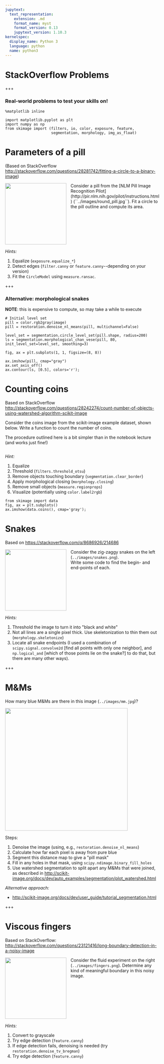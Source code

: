 ```yaml
---
jupytext:
  text_representation:
    extension: .md
    format_name: myst
    format_version: 0.13
    jupytext_version: 1.10.3
kernelspec:
  display_name: Python 3
  language: python
  name: python3
---
```


# StackOverflow Problems

+++

### Real-world problems to test your skills on!

```{code-cell} python
%matplotlib inline
```

```{code-cell} python
import matplotlib.pyplot as plt
import numpy as np
from skimage import (filters, io, color, exposure, feature,
                     segmentation, morphology, img_as_float)
```

# Parameters of a pill

(Based on StackOverflow http://stackoverflow.com/questions/28281742/fitting-a-circle-to-a-binary-image)

<img src="../images/round_pill.jpg" width="200px" style="float: left; padding-right: 1em;"/>
Consider a pill from the [NLM Pill Image Recognition Pilot](http://pir.nlm.nih.gov/pilot/instructions.html) (``../images/round_pill.jpg``).  Fit a circle to the pill outline and compute its area.

<div style="clear: both;"></div>

*Hints:*

1. Equalize (``exposure.equalize_*``)
2. Detect edges (``filter.canny`` or ``feature.canny``--depending on your version)
3. Fit the ``CircleModel`` using ``measure.ransac``.

+++

### Alternative: morphological snakes

**NOTE**: this is expensive to compute, so may take a while to execute

```{code-cell} python
# Initial level set
pill = color.rgb2gray(image)
pill = restoration.denoise_nl_means(pill, multichannel=False)

level_set = segmentation.circle_level_set(pill.shape, radius=200)
ls = segmentation.morphological_chan_vese(pill, 80, init_level_set=level_set, smoothing=3)

fig, ax = plt.subplots(1, 1, figsize=(8, 8))

ax.imshow(pill, cmap="gray")
ax.set_axis_off()
ax.contour(ls, [0.5], colors='r');
```

# Counting coins

Based on StackOverflow http://stackoverflow.com/questions/28242274/count-number-of-objects-using-watershed-algorithm-scikit-image

Consider the coins image from the scikit-image example dataset, shown below.
Write a function to count the number of coins.

The procedure outlined here is a bit simpler than in the notebook lecture (and works just fine!)

<div style="clear: both;"></div>

*Hint:*

1. Equalize
2. Threshold (``filters.threshold_otsu``)
3. Remove objects touching boundary (``segmentation.clear_border``)
4. Apply morphological closing (``morphology.closing``)
5. Remove small objects (``measure.regionprops``)
6. Visualize (potentially using ``color.label2rgb``)

```{code-cell} python
from skimage import data
fig, ax = plt.subplots()
ax.imshow(data.coins(), cmap='gray');
```

# Snakes

Based on https://stackoverflow.com/q/8686926/214686

<img src="../images/snakes.png" width="200px" style="float: left; padding-right: 1em;"/>

Consider the zig-zaggy snakes on the left (``../images/snakes.png``).<br/>Write some code to find the begin- and end-points of each.

<div style="clear: both;"></div>

*Hints:*

1. Threshold the image to turn it into "black and white"
2. Not all lines are a single pixel thick.  Use skeletonization to thin them out (``morphology.skeletonize``)
3. Locate all snake endpoints (I used a combination of ``scipy.signal.convolve2d`` [find all points with only one neighbor], and ``np.logical_and`` [which of those points lie on the snake?] to do that, but there are many other ways).

+++

# M&Ms

How many blue M&Ms are there in this image (`../images/mm.jpg`)?

<img src="../images/mm.jpg" width="400px"/>

Steps:

1. Denoise the image (using, e.g., `restoration.denoise_nl_means`)
2. Calculate how far each pixel is away from pure blue
3. Segment this distance map to give a "pill mask"
4. Fill in any holes in that mask, using `scipy.ndimage.binary_fill_holes`
5. Use watershed segmentation to split apart any M&Ms that were joined, as described in http://scikit-image.org/docs/dev/auto_examples/segmentation/plot_watershed.html

*Alternative approach:*

- http://scikit-image.org/docs/dev/user_guide/tutorial_segmentation.html

+++

# Viscous fingers

Based on StackOverflow: http://stackoverflow.com/questions/23121416/long-boundary-detection-in-a-noisy-image

<img src="../images/fingers.png" width="200px" style="float: left; padding-right: 1em;"/>

Consider the fluid experiment on the right (`../images/fingers.png`).  Determine any kind of meaningful boundary in this noisy image.

<div style="clear: both;"></div>

*Hints:*

1. Convert to grayscale
2. Try edge detection (``feature.canny``)
3. If edge detection fails, denoising is needed (try ``restoration.denoise_tv_bregman``)
4. Try edge detection (``feature.canny``)
